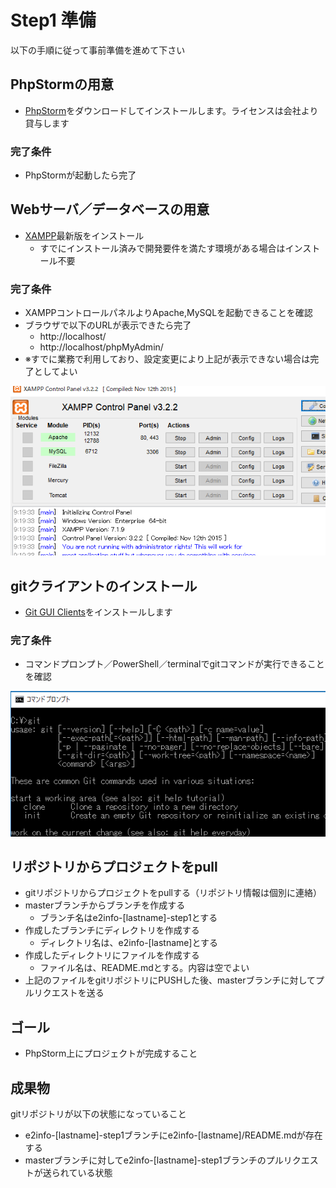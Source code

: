 # Step1 準備

以下の手順に従って事前準備を進めて下さい

## PhpStormの用意

* [PhpStorm](https://www.jetbrains.com/phpstorm/download/)をダウンロードしてインストールします。ライセンスは会社より貸与します

### 完了条件

* PhpStormが起動したら完了

## Webサーバ／データベースの用意

* [XAMPP](https://www.apachefriends.org/jp/index.html)最新版をインストール
    * すでにインストール済みで開発要件を満たす環境がある場合はインストール不要

### 完了条件

* XAMPPコントロールパネルよりApache,MySQLを起動できることを確認
* ブラウザで以下のURLが表示できたら完了
    * http://localhost/
    * http://localhost/phpMyAdmin/
* ※すでに業務で利用しており、設定変更により上記が表示できない場合は完了としてよい

![git](https://raw.githubusercontent.com/e2info/e2info-tech-challenge/master/Challenge1/images/step1_xampp.png)

## gitクライアントのインストール

* [Git GUI Clients](https://git-scm.com/download/gui/windows)をインストールします

### 完了条件

* コマンドプロンプト／PowerShell／terminalでgitコマンドが実行できることを確認

![git](https://raw.githubusercontent.com/e2info/e2info-tech-challenge/master/Challenge1/images/step1_gitcuiclient.png)

## リポジトリからプロジェクトをpull

* gitリポジトリからプロジェクトをpullする（リポジトリ情報は個別に連絡）
* masterブランチからブランチを作成する
    * ブランチ名はe2info-[lastname]-step1とする
* 作成したブランチにディレクトリを作成する
    * ディレクトリ名は、e2info-[lastname]とする
* 作成したディレクトリにファイルを作成する
    * ファイル名は、README.mdとする。内容は空でよい
* 上記のファイルをgitリポジトリにPUSHした後、masterブランチに対してプルリクエストを送る

## ゴール

* PhpStorm上にプロジェクトが完成すること

## 成果物

gitリポジトリが以下の状態になっていること

* e2info-[lastname]-step1ブランチにe2info-[lastname]/README.mdが存在する
* masterブランチに対してe2info-[lastname]-step1ブランチのプルリクエストが送られている状態